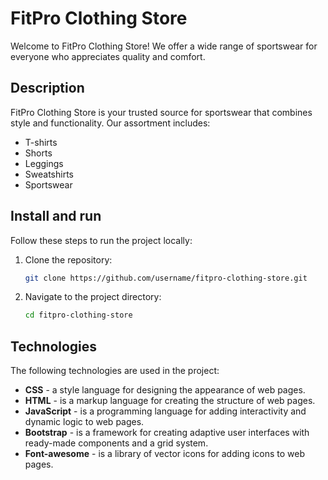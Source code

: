 # FitPro Clothing Store

Welcome to FitPro Clothing Store! We offer a wide range of sportswear for everyone who appreciates quality and comfort.

## Description

FitPro Clothing Store is your trusted source for sportswear that combines style and functionality. Our assortment includes:

- T-shirts
- Shorts
- Leggings
- Sweatshirts
- Sportswear

## Install and run

Follow these steps to run the project locally:

1. Clone the repository:
    ```bash
    git clone https://github.com/username/fitpro-clothing-store.git
    ```

2. Navigate to the project directory:
    ```bash
    cd fitpro-clothing-store
    ```

## Technologies

The following technologies are used in the project:

- **CSS** - a style language for designing the appearance of web pages.
- **HTML** - is a markup language for creating the structure of web pages.
- **JavaScript** - is a programming language for adding interactivity and dynamic logic to web pages.
- **Bootstrap** - is a framework for creating adaptive user interfaces with ready-made components and a grid system.
- **Font-awesome** - is a library of vector icons for adding icons to web pages.
